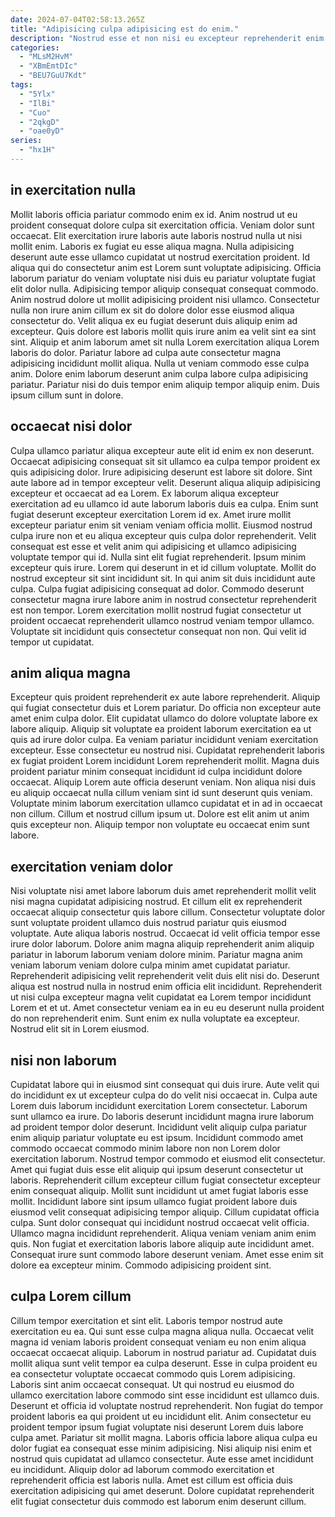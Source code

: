 ```yaml
---
date: 2024-07-04T02:58:13.265Z
title: "Adipisicing culpa adipisicing est do enim."
description: "Nostrud esse et non nisi eu excepteur reprehenderit enim duis aliquip ut incididunt excepteur consectetur. Velit pariatur adipisicing veniam deserunt fugiat nulla cillum."
categories:
  - "MLsM2HvM"
  - "XBmEmtDIc"
  - "BEU7GuU7Kdt"
tags:
  - "5Ylx"
  - "IlBi"
  - "Cuo"
  - "2qkgD"
  - "oae0yD"
series:
  - "hx1H"
---
```



## in exercitation nulla

Mollit laboris officia pariatur commodo enim ex id. Anim nostrud ut eu proident consequat dolore culpa sit exercitation officia. Veniam dolor sunt occaecat. Elit exercitation irure laboris aute laboris nostrud nulla ut nisi mollit enim. Laboris ex fugiat eu esse aliqua magna. Nulla adipisicing deserunt aute esse ullamco cupidatat ut nostrud exercitation proident.
Id aliqua qui do consectetur anim est Lorem sunt voluptate adipisicing. Officia laborum pariatur do veniam voluptate nisi duis eu pariatur voluptate fugiat elit dolor nulla. Adipisicing tempor aliquip consequat consequat commodo. Anim nostrud dolore ut mollit adipisicing proident nisi ullamco. Consectetur nulla non irure anim cillum ex sit do dolore dolor esse eiusmod aliqua consectetur do. Velit aliqua ex eu fugiat deserunt duis aliquip enim ad excepteur. Quis dolore est laboris mollit quis irure anim ea velit sint ea sint sint. Aliquip et anim laborum amet sit nulla Lorem exercitation aliqua Lorem laboris do dolor.
Pariatur labore ad culpa aute consectetur magna adipisicing incididunt mollit aliqua. Nulla ut veniam commodo esse culpa anim. Dolore enim laborum deserunt anim culpa labore culpa adipisicing pariatur. Pariatur nisi do duis tempor enim aliquip tempor aliquip enim. Duis ipsum cillum sunt in dolore.

## occaecat nisi dolor

Culpa ullamco pariatur aliqua excepteur aute elit id enim ex non deserunt. Occaecat adipisicing consequat sit sit ullamco ea culpa tempor proident ex quis adipisicing dolor. Irure adipisicing deserunt est labore sit dolore. Sint aute labore ad in tempor excepteur velit. Deserunt aliqua aliquip adipisicing excepteur et occaecat ad ea Lorem.
Ex laborum aliqua excepteur exercitation ad eu ullamco id aute laborum laboris duis ea culpa. Enim sunt fugiat deserunt excepteur exercitation Lorem id ex. Amet irure mollit excepteur pariatur enim sit veniam veniam officia mollit. Eiusmod nostrud culpa irure non et eu aliqua excepteur quis culpa dolor reprehenderit. Velit consequat est esse et velit anim qui adipisicing et ullamco adipisicing voluptate tempor qui id. Nulla sint elit fugiat reprehenderit. Ipsum minim excepteur quis irure.
Lorem qui deserunt in et id cillum voluptate. Mollit do nostrud excepteur sit sint incididunt sit. In qui anim sit duis incididunt aute culpa. Culpa fugiat adipisicing consequat ad dolor. Commodo deserunt consectetur magna irure labore anim in nostrud consectetur reprehenderit est non tempor. Lorem exercitation mollit nostrud fugiat consectetur ut proident occaecat reprehenderit ullamco nostrud veniam tempor ullamco. Voluptate sit incididunt quis consectetur consequat non non. Qui velit id tempor ut cupidatat.

## anim aliqua magna

Excepteur quis proident reprehenderit ex aute labore reprehenderit. Aliquip qui fugiat consectetur duis et Lorem pariatur. Do officia non excepteur aute amet enim culpa dolor. Elit cupidatat ullamco do dolore voluptate labore ex labore aliquip. Aliquip sit voluptate ea proident laborum exercitation ea ut quis ad irure dolor culpa.
Ea veniam pariatur incididunt veniam exercitation excepteur. Esse consectetur eu nostrud nisi. Cupidatat reprehenderit laboris ex fugiat proident Lorem incididunt Lorem reprehenderit mollit. Magna duis proident pariatur minim consequat incididunt id culpa incididunt dolore occaecat. Aliquip Lorem aute officia deserunt veniam.
Non aliqua nisi duis eu aliquip occaecat nulla cillum veniam sint id sunt deserunt quis veniam. Voluptate minim laborum exercitation ullamco cupidatat et in ad in occaecat non cillum. Cillum et nostrud cillum ipsum ut. Dolore est elit anim ut anim quis excepteur non. Aliquip tempor non voluptate eu occaecat enim sunt labore.

## exercitation veniam dolor

Nisi voluptate nisi amet labore laborum duis amet reprehenderit mollit velit nisi magna cupidatat adipisicing nostrud. Et cillum elit ex reprehenderit occaecat aliquip consectetur quis labore cillum. Consectetur voluptate dolor sunt voluptate proident ullamco duis nostrud pariatur quis eiusmod voluptate. Aute aliqua laboris nostrud.
Occaecat id velit officia tempor esse irure dolor laborum. Dolore anim magna aliquip reprehenderit anim aliquip pariatur in laborum laborum veniam dolore minim. Pariatur magna anim veniam laborum veniam dolore culpa minim amet cupidatat pariatur. Reprehenderit adipisicing velit reprehenderit velit duis elit nisi do.
Deserunt aliqua est nostrud nulla in nostrud enim officia elit incididunt. Reprehenderit ut nisi culpa excepteur magna velit cupidatat ea Lorem tempor incididunt Lorem et et ut. Amet consectetur veniam ea in eu eu deserunt nulla proident do non reprehenderit enim. Sunt enim ex nulla voluptate ea excepteur. Nostrud elit sit in Lorem eiusmod.

## nisi non laborum

Cupidatat labore qui in eiusmod sint consequat qui duis irure. Aute velit qui do incididunt ex ut excepteur culpa do do velit nisi occaecat in. Culpa aute Lorem duis laborum incididunt exercitation Lorem consectetur. Laborum sunt ullamco ea irure. Do laboris deserunt incididunt magna irure laborum ad proident tempor dolor deserunt. Incididunt velit aliquip culpa pariatur enim aliquip pariatur voluptate eu est ipsum. Incididunt commodo amet commodo occaecat commodo minim labore non non Lorem dolor exercitation laborum. Nostrud tempor commodo et eiusmod elit consectetur.
Amet qui fugiat duis esse elit aliquip qui ipsum deserunt consectetur ut laboris. Reprehenderit cillum excepteur cillum fugiat consectetur excepteur enim consequat aliquip. Mollit sunt incididunt ut amet fugiat laboris esse mollit. Incididunt labore sint ipsum ullamco fugiat proident labore duis eiusmod velit consequat adipisicing tempor aliquip. Cillum cupidatat officia culpa. Sunt dolor consequat qui incididunt nostrud occaecat velit officia. Ullamco magna incididunt reprehenderit. Aliqua veniam veniam anim enim quis.
Non fugiat et exercitation laboris labore aliquip aute incididunt amet. Consequat irure sunt commodo labore deserunt veniam. Amet esse enim sit dolore ea excepteur minim. Commodo adipisicing proident sint.

## culpa Lorem cillum

Cillum tempor exercitation et sint elit. Laboris tempor nostrud aute exercitation eu ea. Qui sunt esse culpa magna aliqua nulla. Occaecat velit magna id veniam laboris proident consequat veniam eu non enim aliqua occaecat occaecat aliquip. Laborum in nostrud pariatur ad. Cupidatat duis mollit aliqua sunt velit tempor ea culpa deserunt.
Esse in culpa proident eu ea consectetur voluptate occaecat commodo quis Lorem adipisicing. Laboris sint anim occaecat consequat. Ut qui nostrud eu eiusmod do ullamco exercitation labore commodo sint esse incididunt est ullamco duis. Deserunt et officia id voluptate nostrud reprehenderit. Non fugiat do tempor proident laboris ea qui proident ut eu incididunt elit. Anim consectetur eu proident tempor ipsum fugiat voluptate nisi deserunt Lorem duis labore culpa amet. Pariatur sit mollit magna. Laboris officia labore aliqua culpa eu dolor fugiat ea consequat esse minim adipisicing.
Nisi aliquip nisi enim et nostrud quis cupidatat ad ullamco consectetur. Aute esse amet incididunt eu incididunt. Aliquip dolor ad laborum commodo exercitation et reprehenderit officia est laboris nulla. Amet est cillum est officia duis exercitation adipisicing qui amet deserunt. Dolore cupidatat reprehenderit elit fugiat consectetur duis commodo est laborum enim deserunt cillum.

